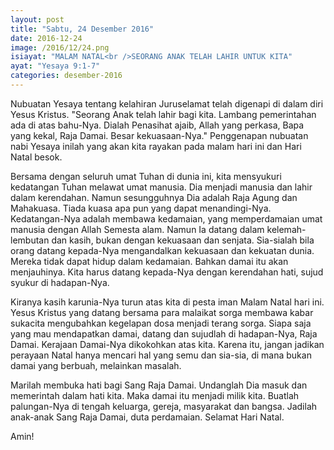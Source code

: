 ```yaml
---
layout: post
title: "Sabtu, 24 Desember 2016"
date: 2016-12-24
image: /2016/12/24.png
isiayat: "MALAM NATAL<br />SEORANG ANAK TELAH LAHIR UNTUK KITA"
ayat: "Yesaya 9:1-7"
categories: desember-2016
---
```


Nubuatan Yesaya tentang kelahiran Juruselamat telah digenapi di dalam diri Yesus Kristus. "Seorang Anak telah lahir bagi kita. Lambang pemerintahan ada di atas bahu-Nya. Dialah Penasihat ajaib, Allah yang perkasa, Bapa yang kekal, Raja Damai. Besar kekuasaan-Nya." Penggenapan nubuatan nabi Yesaya inilah yang akan kita rayakan pada malam hari ini dan Hari Natal besok.

Bersama dengan seluruh umat Tuhan di dunia ini, kita mensyukuri kedatangan Tuhan melawat umat manusia. Dia menjadi manusia dan lahir dalam kerendahan. Namun sesungguhnya Dia adalah Raja Agung dan Mahakuasa. Tiada kuasa apa pun yang dapat menandingi-Nya. Kedatangan-Nya adalah membawa kedamaian, yang memperdamaian umat manusia dengan Allah Semesta alam. Namun Ia datang dalam kelemah-lembutan dan kasih, bukan dengan kekuasaan dan senjata. Sia-sialah bila orang datang kepada-Nya mengandalkan kekuasaan dan kekuatan dunia. Mereka tidak dapat hidup dalam kedamaian. Bahkan damai itu akan menjauhinya. Kita harus datang kepada-Nya dengan kerendahan hati, sujud syukur di hadapan-Nya.

Kiranya kasih karunia-Nya turun atas kita di pesta iman Malam Natal hari ini. Yesus Kristus yang datang bersama para malaikat sorga membawa kabar sukacita mengubahkan kegelapan dosa menjadi terang sorga. Siapa saja yang mau mendapatkan damai, datang dan sujudlah di hadapan-Nya, Raja Damai. Kerajaan Damai-Nya dikokohkan atas kita. Karena itu, jangan jadikan perayaan Natal hanya mencari hal yang semu dan sia-sia, di mana bukan damai yang berbuah, melainkan masalah.

Marilah membuka hati bagi Sang Raja Damai. Undanglah Dia masuk dan memerintah dalam hati kita. Maka damai itu menjadi milik kita. Buatlah palungan-Nya di tengah keluarga, gereja, masyarakat dan bangsa. Jadilah anak-anak Sang Raja Damai, duta perdamaian. Selamat Hari Natal.

Amin!